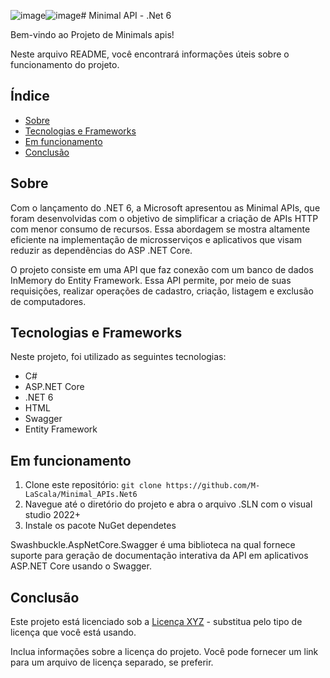 ![image](https://github.com/M-LaScala/Minimal_APIs.Net6/assets/75446558/f1020658-99fb-4c10-9683-b47d57e6fcb9)![image](https://github.com/M-LaScala/Minimal_APIs.Net6/assets/75446558/76705777-841b-4778-baf8-884e066d0b76)# Minimal API - .Net 6

Bem-vindo ao Projeto de Minimals apis! 

Neste arquivo README, você encontrará informações úteis sobre o funcionamento do projeto.

## Índice

- [Sobre](#sobre)
- [Tecnologias e Frameworks](#tecnologias-e-frameworks)
- [Em funcionamento](#em-funcionamento)
- [Conclusão](#conclusão)

## Sobre

Com o lançamento do .NET 6, a Microsoft apresentou as Minimal APIs, que foram desenvolvidas com o objetivo de simplificar a criação de APIs HTTP com menor consumo de recursos. 
Essa abordagem se mostra altamente eficiente na implementação de microsserviços e aplicativos que visam reduzir as dependências do ASP .NET Core.

O projeto consiste em uma API que faz conexão com um banco de dados InMemory do Entity Framework. 
Essa API permite, por meio de suas requisições, realizar operações de cadastro, criação, listagem e exclusão de computadores.

## Tecnologias e Frameworks 

Neste projeto, foi utilizado as seguintes tecnologias:

- C# 
- ASP.NET Core
- .NET 6
- HTML
- Swagger
- Entity Framework

## Em funcionamento

1. Clone este repositório: `git clone https://github.com/M-LaScala/Minimal_APIs.Net6`
2. Navegue até o diretório do projeto e abra o arquivo .SLN com o visual studio 2022+
3. Instale os pacote NuGet dependetes

Swashbuckle.AspNetCore.Swagger é uma biblioteca na qual fornece suporte para geração de documentação interativa da API em aplicativos ASP.NET Core usando o Swagger.


## Conclusão

Este projeto está licenciado sob a [Licença XYZ](LICENSE) - substitua pelo tipo de licença que você está usando.

Inclua informações sobre a licença do projeto. Você pode fornecer um link para um arquivo de licença separado, se preferir.

